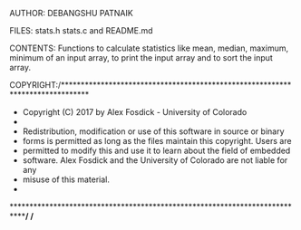 AUTHOR: DEBANGSHU PATNAIK

FILES: stats.h stats.c and README.md

CONTENTS: Functions to calculate statistics like mean, median, maximum, minimum of an input array, to print the input array and to sort the input array.

COPYRIGHT:/******************************************************************************
 * Copyright (C) 2017 by Alex Fosdick - University of Colorado
 *
 * Redistribution, modification or use of this software in source or binary
 * forms is permitted as long as the files maintain this copyright. Users are 
 * permitted to modify this and use it to learn about the field of embedded
 * software. Alex Fosdick and the University of Colorado are not liable for any
 * misuse of this material. 
 *
 *****************************************************************************/
/**
